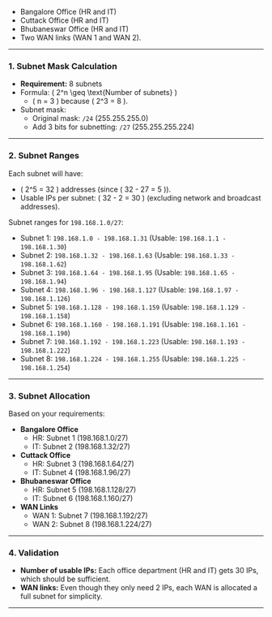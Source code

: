 - Bangalore Office (HR and IT)
- Cuttack Office (HR and IT)
- Bhubaneswar Office (HR and IT)
- Two WAN links (WAN 1 and WAN 2).

---

### 1. **Subnet Mask Calculation**
   - **Requirement:** 8 subnets
   - Formula: \( 2^n \geq \text{Number of subnets} \)
     - \( n = 3 \) because \( 2^3 = 8 \).
   - Subnet mask: 
     - Original mask: `/24` (255.255.255.0)
     - Add 3 bits for subnetting: `/27` (255.255.255.224)

---

### 2. **Subnet Ranges**
   Each subnet will have:
   - \( 2^5 = 32 \) addresses (since \( 32 - 27 = 5 \)).
   - Usable IPs per subnet: \( 32 - 2 = 30 \) (excluding network and broadcast addresses).

   Subnet ranges for `198.168.1.0/27`:
   - Subnet 1: `198.168.1.0 - 198.168.1.31` (Usable: `198.168.1.1 - 198.168.1.30`)
   - Subnet 2: `198.168.1.32 - 198.168.1.63` (Usable: `198.168.1.33 - 198.168.1.62`)
   - Subnet 3: `198.168.1.64 - 198.168.1.95` (Usable: `198.168.1.65 - 198.168.1.94`)
   - Subnet 4: `198.168.1.96 - 198.168.1.127` (Usable: `198.168.1.97 - 198.168.1.126`)
   - Subnet 5: `198.168.1.128 - 198.168.1.159` (Usable: `198.168.1.129 - 198.168.1.158`)
   - Subnet 6: `198.168.1.160 - 198.168.1.191` (Usable: `198.168.1.161 - 198.168.1.190`)
   - Subnet 7: `198.168.1.192 - 198.168.1.223` (Usable: `198.168.1.193 - 198.168.1.222`)
   - Subnet 8: `198.168.1.224 - 198.168.1.255` (Usable: `198.168.1.225 - 198.168.1.254`)

---

### 3. **Subnet Allocation**
   Based on your requirements:
   - **Bangalore Office**
     - HR: Subnet 1 (198.168.1.0/27)
     - IT: Subnet 2 (198.168.1.32/27)
   - **Cuttack Office**
     - HR: Subnet 3 (198.168.1.64/27)
     - IT: Subnet 4 (198.168.1.96/27)
   - **Bhubaneswar Office**
     - HR: Subnet 5 (198.168.1.128/27)
     - IT: Subnet 6 (198.168.1.160/27)
   - **WAN Links**
     - WAN 1: Subnet 7 (198.168.1.192/27)
     - WAN 2: Subnet 8 (198.168.1.224/27)

---

### 4. **Validation**
   - **Number of usable IPs:** Each office department (HR and IT) gets 30 IPs, which should be sufficient.
   - **WAN links:** Even though they only need 2 IPs, each WAN is allocated a full subnet for simplicity.

---
